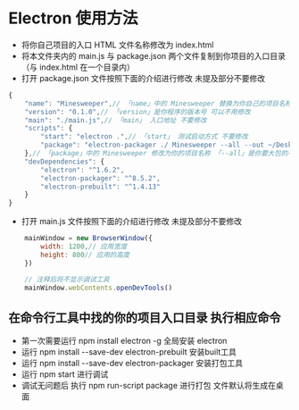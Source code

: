 # Electron 使用方法

- 将你自己项目的入口 HTML 文件名称修改为 index.html
- 将本文件夹内的 main.js 与 package.json 两个文件复制到你项目的入口目录（与 index.html 在一个目录内）
- 打开 package.json 文件按照下面的介绍进行修改 未提及部分不要修改

```javascript
{
    "name": "Minesweeper",// 「name」中的 Minesweeper 替换为你自己的项目名称他是你程序的名字
    "version": "0.1.0",// 「version」是你程序的版本号 可以不用修改
    "main": "./main.js",// 「main」 入口地址 不要修改
    "scripts": {
        "start": "electron .",// 「start」 测试启动方式 不要修改
        "package": "electron-packager ./ Minesweeper --all --out ~/Desktop/Minesweeper --overwrite --icon=./20170309040842376_easyicon_net_128.icns"
    },// 「package」中的 Minesweeper 修改为你的项目名称 「--all」是你要大包的平台 如果是 all 会打包为全平台 如果改为 「--Mac」则只打包为 mac 应用  --platform=win32 --arch=x64 打包win应用「~/Desktop/Minesweeper」是打包后文件的生成地址 默认是桌面 可自行修改 「C:\\Desktop\\Minesweeper」为 Windows 系统下的路径写法「--icon=」后面的部分是你打包应用的图标地址 自行替换
    "devDependencies": {
        "electron": "^1.6.2",
        "electron-packager": "^8.5.2",
        "electron-prebuilt": "^1.4.13"
    }
}
```
- 打开 main.js 文件按照下面的介绍进行修改 未提及部分不要修改
```javascript
    mainWindow = new BrowserWindow({
        width: 1200,// 应用宽度
        height: 800// 应用的高度
    })
```
```javascript
    // 注释后将不显示调试工具
    mainWindow.webContents.openDevTools()
```
## 在命令行工具中找的你的项目入口目录 执行相应命令
- 第一次需要运行 npm install electron -g 全局安装 electron
- 运行 npm install --save-dev electron-prebuilt 安装built工具
- 运行 npm install --save-dev electron-packager 安装打包工具
- 运行 npm start 进行调试
- 调试无问题后 执行 npm run-script package 进行打包 文件默认将生成在桌面
